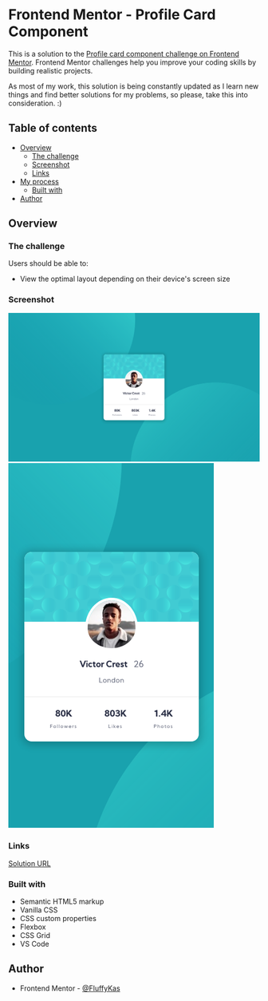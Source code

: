 # Frontend Mentor - Profile Card Component

This is a solution to the [Profile card component challenge on Frontend Mentor](https://www.frontendmentor.io/challenges/profile-card-component-8JqbgoU62). Frontend Mentor challenges help you improve your coding skills by building realistic projects. 

As most of my work, this solution is being constantly updated as I learn new things and find better solutions for my problems, so please, take this into consideration. :)

## Table of contents

- [Overview](#overview)
  - [The challenge](#the-challenge)
  - [Screenshot](#screenshot)
  - [Links](#links)
- [My process](#my-process)
  - [Built with](#built-with)
- [Author](#author)

## Overview

### The challenge

Users should be able to:

- View the optimal layout depending on their device's screen size

### Screenshot

![](./screenshots/card-component-desktop.png)
![](./screenshots/card-component-mobile.png)

### Links

[Solution URL](https://fluffykas.github.io/profile-card/)

### Built with

- Semantic HTML5 markup
- Vanilla CSS
- CSS custom properties
- Flexbox
- CSS Grid
- VS Code

## Author

- Frontend Mentor - [@FluffyKas](https://www.frontendmentor.io/profile/FluffyKas)

